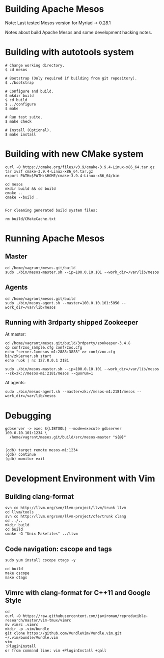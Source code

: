 # Building Apache Mesos

Note: Last tested Mesos version for Myriad -> 0.28.1

Notes about build Apache Mesos and some development hacking notes.

# Building with autotools system

```
# Change working directory.
$ cd mesos

# Bootstrap (Only required if building from git repository).
$ ./bootstrap

# Configure and build.
$ mkdir build
$ cd build
$ ../configure
$ make

# Run test suite.
$ make check

# Install (Optional).
$ make install
```

# Building with new CMake system

```
curl -O https://cmake.org/files/v3.9/cmake-3.9.4-Linux-x86_64.tar.gz
tar xvzf cmake-3.9.4-Linux-x86_64.tar.gz 
export PATH=$PATH:$HOME/cmake-3.9.4-Linux-x86_64/bin

cd mesos
mkdir build && cd build
cmake ..
cmake --build .


For cleaning generated build system files:

rm build/CMakeCache.txt
```

# Running Apache Mesos

## Master

```
cd /home/vagrant/mesos.git/build
sudo ./bin/mesos-master.sh --ip=100.0.10.101 --work_dir=/var/lib/mesos
```

## Agents

```
cd /home/vagrant/mesos.git/build
sudo ./bin/mesos-agent.sh --master=100.0.10.101:5050 --work_dir=/var/lib/mesos
```

## Running with 3rdparty shipped Zookeeper

At master:

```
cd /home/vagrant/mesos.git/build/3rdparty/zookeeper-3.4.8
cp conf/zoo_sample.cfg conf/zoo.cfg
echo "server.1=mesos-m1:2888:3888" >> conf/zoo.cfg
bin/zkServer.sh start
echo ruok | nc 127.0.0.1 2181

sudo ./bin/mesos-master.sh --ip=100.0.10.101 --work_dir=/var/lib/mesos --zk=zk://mesos-m1:2181/mesos --quorum=1
```

At agents:

```
sudo ./bin/mesos-agent.sh --master=zk://mesos-m1:2181/mesos --work_dir=/var/lib/mesos
```

# Debugging

```
gdbserver -> exec ${LIBTOOL} --mode=execute gdbserver 100.0.10.101:1234 \
  /home/vagrant/mesos.git/build/src/mesos-master "${@}"


(gdb) target remote mesos-m1:1234
(gdb) continue
(gdb) monitor exit
```

# Development Environment with Vim


## Building clang-format

```
svn co http://llvm.org/svn/llvm-project/llvm/trunk llvm
cd llvm/tools
svn co http://llvm.org/svn/llvm-project/cfe/trunk clang
cd ../..
mkdir build
cd build
cmake -G "Unix Makefiles" ../llvm
```

## Code navigation: cscope and tags

```
sudo yum install cscope ctags -y

cd build
make cscope
make ctags
```

## Vimrc with clang-format for C++11 and Google Style

```
cd 
curl -O https://raw.githubusercontent.com/javiroman/reproducible-research/master/vim-tmux/vimrc
mv vimrc .vimrc
mkdir -p .vim/bundle
git clone https://github.com/VundleVim/Vundle.vim.git ~/.vim/bundle/Vundle.vim 
vim
:PluginInstall 
or from command line: vim +PluginInstall +qall
```




